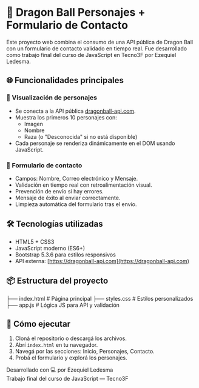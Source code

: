 # 🐉 Dragon Ball Personajes + Formulario de Contacto

Este proyecto web combina el consumo de una API pública de Dragon Ball con un formulario de contacto validado en tiempo real. Fue desarrollado como trabajo final del curso de JavaScript en Tecno3F por Ezequiel Ledesma.

## 🌐 Funcionalidades principales

### 🔸 Visualización de personajes
- Se conecta a la API pública [dragonball-api.com](https://dragonball-api.com/api/characters).
- Muestra los primeros 10 personajes con:
  - Imagen
  - Nombre
  - Raza (o "Desconocida" si no está disponible)
- Cada personaje se renderiza dinámicamente en el DOM usando JavaScript.

### 🔸 Formulario de contacto
- Campos: Nombre, Correo electrónico y Mensaje.
- Validación en tiempo real con retroalimentación visual.
- Prevención de envío si hay errores.
- Mensaje de éxito al enviar correctamente.
- Limpieza automática del formulario tras el envío.

## 🛠️ Tecnologías utilizadas

- HTML5 + CSS3
- JavaScript moderno (ES6+)
- Bootstrap 5.3.6 para estilos responsivos
- API externa: [https://dragonball-api.com](https://dragonball-api.com)

## 📦 Estructura del proyecto
├── index.html         # Página principal ├── styles.css         # Estilos personalizados ├── app.js             # Lógica JS para API y validación


## 🚀 Cómo ejecutar

1. Cloná el repositorio o descargá los archivos.
2. Abrí `index.html` en tu navegador.
3. Navegá por las secciones: Inicio, Personajes, Contacto.
4. Probá el formulario y explorá los personajes.


Desarrollado con 💻 por Ezequiel Ledesma  
Trabajo final del curso de JavaScript — Tecno3F